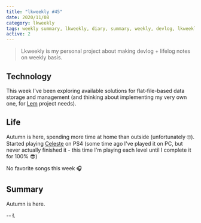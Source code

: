 ```yaml
---
title: "lkweekly #45"
date: 2020/11/08
category: lkweekly
tags: weekly summary, lkweekly, diary, summary, weekly, devlog, lkweekly2020
active: 2
---
```


> Lkweekly is my personal project about making devlog + lifelog notes on weekly basis.

## Technology

This week I've been exploring available solutions for flat-file-based data storage and management (and thinking about implementing my very own one, for [Lem](http://lem.pub) project needs).

## Life

Autumn is here, spending more time at home than outside (unfortunately 🙄). Started playing [Celeste](https://www.playstation.com/en-us/games/celeste-ps4/) on PS4 (some time ago I've played it on PC, but never actually finished it - this time I'm playing each level until I complete it for 100% 😎)

No favorite songs this week 🎧

## Summary

Autumn is here.

-- ł.
